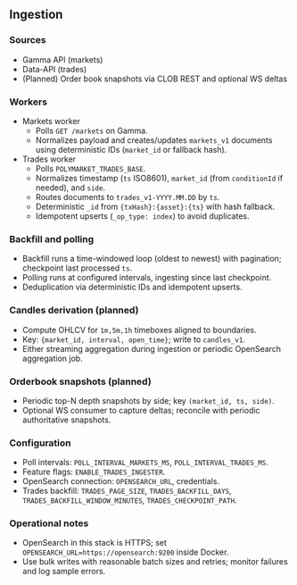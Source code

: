 ## Ingestion

### Sources
- Gamma API (markets)
- Data-API (trades)
- (Planned) Order book snapshots via CLOB REST and optional WS deltas

### Workers
- Markets worker
  - Polls `GET /markets` on Gamma.
  - Normalizes payload and creates/updates `markets_v1` documents using deterministic IDs (`market_id` or fallback hash).
- Trades worker
  - Polls `POLYMARKET_TRADES_BASE`.
  - Normalizes timestamp (`ts` ISO8601), `market_id` (from `conditionId` if needed), and `side`.
  - Routes documents to `trades_v1-YYYY.MM.DD` by `ts`.
  - Deterministic `_id` from `{txHash}:{asset}:{ts}` with hash fallback.
  - Idempotent upserts (`_op_type: index`) to avoid duplicates.

### Backfill and polling
- Backfill runs a time-windowed loop (oldest to newest) with pagination; checkpoint last processed `ts`.
- Polling runs at configured intervals, ingesting since last checkpoint.
- Deduplication via deterministic IDs and idempotent upserts.

### Candles derivation (planned)
- Compute OHLCV for `1m,5m,1h` timeboxes aligned to boundaries.
- Key: `{market_id, interval, open_time}`; write to `candles_v1`.
- Either streaming aggregation during ingestion or periodic OpenSearch aggregation job.

### Orderbook snapshots (planned)
- Periodic top-N depth snapshots by side; key `(market_id, ts, side)`.
- Optional WS consumer to capture deltas; reconcile with periodic authoritative snapshots.

### Configuration
- Poll intervals: `POLL_INTERVAL_MARKETS_MS`, `POLL_INTERVAL_TRADES_MS`.
- Feature flags: `ENABLE_TRADES_INGESTER`.
- OpenSearch connection: `OPENSEARCH_URL`, credentials.
- Trades backfill: `TRADES_PAGE_SIZE`, `TRADES_BACKFILL_DAYS`, `TRADES_BACKFILL_WINDOW_MINUTES`, `TRADES_CHECKPOINT_PATH`.

### Operational notes
- OpenSearch in this stack is HTTPS; set `OPENSEARCH_URL=https://opensearch:9200` inside Docker.
- Use bulk writes with reasonable batch sizes and retries; monitor failures and log sample errors.


